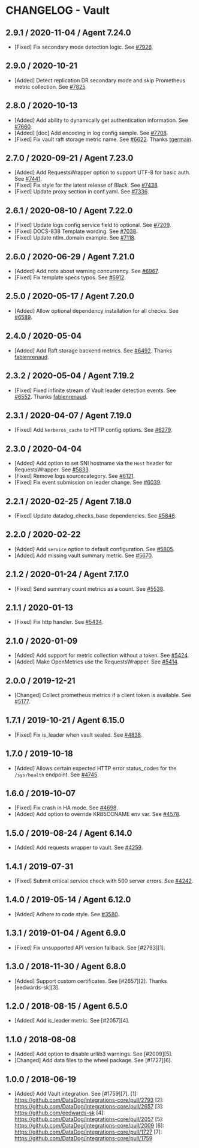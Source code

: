 # CHANGELOG - Vault

## 2.9.1 / 2020-11-04 / Agent 7.24.0

* [Fixed] Fix secondary mode detection logic. See [#7926](https://github.com/DataDog/integrations-core/pull/7926).

## 2.9.0 / 2020-10-21

* [Added] Detect replication DR secondary mode and skip Prometheus metric collection. See [#7825](https://github.com/DataDog/integrations-core/pull/7825).

## 2.8.0 / 2020-10-13

* [Added] Add ability to dynamically get authentication information. See [#7660](https://github.com/DataDog/integrations-core/pull/7660).
* [Added] [doc] Add encoding in log config sample. See [#7708](https://github.com/DataDog/integrations-core/pull/7708).
* [Fixed] Fix vault raft storage metric name. See [#6622](https://github.com/DataDog/integrations-core/pull/6622). Thanks [tgermain](https://github.com/tgermain).

## 2.7.0 / 2020-09-21 / Agent 7.23.0

* [Added] Add RequestsWrapper option to support UTF-8 for basic auth. See [#7441](https://github.com/DataDog/integrations-core/pull/7441).
* [Fixed] Fix style for the latest release of Black. See [#7438](https://github.com/DataDog/integrations-core/pull/7438).
* [Fixed] Update proxy section in conf.yaml. See [#7336](https://github.com/DataDog/integrations-core/pull/7336).

## 2.6.1 / 2020-08-10 / Agent 7.22.0

* [Fixed] Update logs config service field to optional. See [#7209](https://github.com/DataDog/integrations-core/pull/7209).
* [Fixed] DOCS-838 Template wording. See [#7038](https://github.com/DataDog/integrations-core/pull/7038).
* [Fixed] Update ntlm_domain example. See [#7118](https://github.com/DataDog/integrations-core/pull/7118).

## 2.6.0 / 2020-06-29 / Agent 7.21.0

* [Added] Add note about warning concurrency. See [#6967](https://github.com/DataDog/integrations-core/pull/6967).
* [Fixed] Fix template specs typos. See [#6912](https://github.com/DataDog/integrations-core/pull/6912).

## 2.5.0 / 2020-05-17 / Agent 7.20.0

* [Added] Allow optional dependency installation for all checks. See [#6589](https://github.com/DataDog/integrations-core/pull/6589).

## 2.4.0 / 2020-05-04

* [Added] Add Raft storage backend metrics. See [#6492](https://github.com/DataDog/integrations-core/pull/6492). Thanks [fabienrenaud](https://github.com/fabienrenaud).

## 2.3.2 / 2020-05-04 / Agent 7.19.2

* [Fixed] Fixed infinite stream of Vault leader detection events. See [#6552](https://github.com/DataDog/integrations-core/pull/6552). Thanks [fabienrenaud](https://github.com/fabienrenaud).

## 2.3.1 / 2020-04-07 / Agent 7.19.0

* [Fixed] Add `kerberos_cache` to HTTP config options. See [#6279](https://github.com/DataDog/integrations-core/pull/6279).

## 2.3.0 / 2020-04-04

* [Added] Add option to set SNI hostname via the `Host` header for RequestsWrapper. See [#5833](https://github.com/DataDog/integrations-core/pull/5833).
* [Fixed] Remove logs sourcecategory. See [#6121](https://github.com/DataDog/integrations-core/pull/6121).
* [Fixed] Fix event submission on leader change. See [#6039](https://github.com/DataDog/integrations-core/pull/6039).

## 2.2.1 / 2020-02-25 / Agent 7.18.0

* [Fixed] Update datadog_checks_base dependencies. See [#5846](https://github.com/DataDog/integrations-core/pull/5846).

## 2.2.0 / 2020-02-22

* [Added] Add `service` option to default configuration. See [#5805](https://github.com/DataDog/integrations-core/pull/5805).
* [Added] Add missing vault summary metric. See [#5670](https://github.com/DataDog/integrations-core/pull/5670).

## 2.1.2 / 2020-01-24 / Agent 7.17.0

* [Fixed] Send summary count metrics as a count. See [#5538](https://github.com/DataDog/integrations-core/pull/5538).

## 2.1.1 / 2020-01-13

* [Fixed] Fix http handler. See [#5434](https://github.com/DataDog/integrations-core/pull/5434).

## 2.1.0 / 2020-01-09

* [Added] Add support for metric collection without a token. See [#5424](https://github.com/DataDog/integrations-core/pull/5424).
* [Added] Make OpenMetrics use the RequestsWrapper. See [#5414](https://github.com/DataDog/integrations-core/pull/5414).

## 2.0.0 / 2019-12-21

* [Changed] Collect prometheus metrics if a client token is available. See [#5177](https://github.com/DataDog/integrations-core/pull/5177).

## 1.7.1 / 2019-10-21 / Agent 6.15.0

* [Fixed] Fix is_leader when vault sealed. See [#4838](https://github.com/DataDog/integrations-core/pull/4838).

## 1.7.0 / 2019-10-18

* [Added] Allows certain expected HTTP error status_codes for the `/sys/health` endpoint. See [#4745](https://github.com/DataDog/integrations-core/pull/4745).

## 1.6.0 / 2019-10-07

* [Fixed] Fix crash in HA mode. See [#4698](https://github.com/DataDog/integrations-core/pull/4698).
* [Added] Add option to override KRB5CCNAME env var. See [#4578](https://github.com/DataDog/integrations-core/pull/4578).

## 1.5.0 / 2019-08-24 / Agent 6.14.0

* [Added] Add requests wrapper to vault. See [#4259](https://github.com/DataDog/integrations-core/pull/4259).

## 1.4.1 / 2019-07-31

* [Fixed] Submit critical service check with 500 server errors. See [#4242](https://github.com/DataDog/integrations-core/pull/4242).

## 1.4.0 / 2019-05-14 / Agent 6.12.0

* [Added] Adhere to code style. See [#3580](https://github.com/DataDog/integrations-core/pull/3580).

## 1.3.1 / 2019-01-04 / Agent 6.9.0

* [Fixed] Fix unsupported API version fallback. See [#2793][1].

## 1.3.0 / 2018-11-30 / Agent 6.8.0

* [Added] Support custom certificates. See [#2657][2]. Thanks [eedwards-sk][3].

## 1.2.0 / 2018-08-15 / Agent 6.5.0

* [Added] Add is_leader metric. See [#2057][4].

## 1.1.0 / 2018-08-08

* [Added] Add option to disable urllib3 warnings. See [#2009][5].
* [Changed] Add data files to the wheel package. See [#1727][6].

## 1.0.0 / 2018-06-19

* [Added] Add Vault integration. See [#1759][7].
[1]: https://github.com/DataDog/integrations-core/pull/2793
[2]: https://github.com/DataDog/integrations-core/pull/2657
[3]: https://github.com/eedwards-sk
[4]: https://github.com/DataDog/integrations-core/pull/2057
[5]: https://github.com/DataDog/integrations-core/pull/2009
[6]: https://github.com/DataDog/integrations-core/pull/1727
[7]: https://github.com/DataDog/integrations-core/pull/1759
